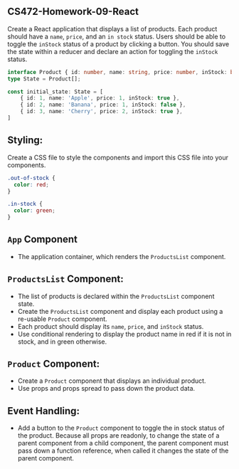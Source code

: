 ## CS472-Homework-09-React
Create a React application that displays a list of products. Each product should have a `name`, `price`, and an `in stock` status. Users should be able to toggle the `inStock` status of a product by clicking a button. You should save the state within a reducer and declare an action for toggling the `inStock` status.

```typescript
interface Product { id: number, name: string, price: number, inStock: boolean; };
type State = Product[];

const initial_state: State = [
    { id: 1, name: 'Apple', price: 1, inStock: true },
    { id: 2, name: 'Banana', price: 1, inStock: false },
    { id: 3, name: 'Cherry', price: 2, inStock: true },
]
```

## Styling:
Create a CSS file to style the components and import this CSS file into your components.
```css
.out-of-stock {
  color: red;
}

.in-stock {
  color: green;
}
```
## `App` Component
* The application container, which renders the `ProductsList` component.

## `ProductsList` Component:
* The list of products is declared within the `ProductsList` component state.
* Create the `ProductsList` component and display each product using a re-usable `Product` component.
* Each product should display its `name`, `price`, and `inStock` status.
* Use conditional rendering to display the product name in red if it is not in stock, and in green otherwise.

## `Product` Component:
* Create a `Product` component that displays an individual product.
* Use props and props spread to pass down the product data.
  
## Event Handling:
* Add a button to the `Product` component to toggle the in stock status of the product. Because all props are readonly, to change the state of a parent component from a child component, the parent component must pass down a function reference, when called it changes the state of the parent component.
